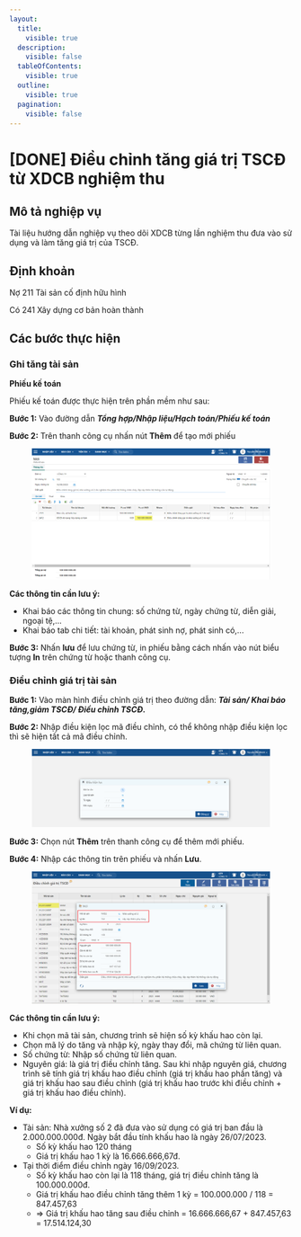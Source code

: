 ```yaml
---
layout:
  title:
    visible: true
  description:
    visible: false
  tableOfContents:
    visible: true
  outline:
    visible: true
  pagination:
    visible: false
---
```


# \[DONE] Điều chỉnh tăng giá trị TSCĐ từ XDCB nghiệm thu

## Mô tả nghiệp vụ

Tài liệu hướng dẫn nghiệp vụ theo dõi XDCB từng lần nghiệm thu đưa vào sử dụng và làm tăng giá trị của TSCĐ.

## Định khoản

Nợ 211 Tài sản cố định hữu hình

Có 241 Xây dựng cơ bản hoàn thành

## Các bước thực hiện

### Ghi tăng tài sản

**Phiếu kế toán**

Phiếu kế toán được thực hiện trên phần mềm như sau:

**Bước 1:** Vào đường dẫn _**Tổng hợp/Nhập liệu/Hạch toán/Phiếu kế toán**_

**Bước 2:** Trên thanh công cụ nhấn nút **Thêm** để tạo mới phiếu

<figure><img src="../../.gitbook/assets/Điều chỉnh tăng tài sản từ xdcb.png" alt=""><figcaption></figcaption></figure>

**Các thông tin cần lưu ý:**

* Khai báo các thông tin chung: số chứng từ, ngày chứng từ, diễn giải, ngoại tệ,...
* Khai báo tab chi tiết: tài khoản, phát sinh nợ, phát sinh có,...

**Bước 3:** Nhấn **lưu** để lưu chứng từ, in phiếu bằng cách nhấn vào nút biểu tượng **In** trên chứng từ hoặc thanh công cụ.

### Điều chỉnh giá trị tài sản

**Bước 1:** Vào màn hình điều chỉnh giá trị theo đường dẫn: _**Tài sản/ Khai báo tăng,giảm TSCĐ/ Điều chỉnh TSCĐ.**_

**Bước 2:** Nhập điều kiện lọc mã điều chỉnh, có thể không nhập điều kiện lọc thì sẽ hiện tất cả mã điều chỉnh.



<figure><img src="../../.gitbook/assets/Điều chỉnh tăng tài sản từ xdcb 2.png" alt=""><figcaption></figcaption></figure>

**Bước 3:** Chọn nút **Thêm** trên thanh công cụ để thêm mới phiếu.

**Bước 4:** Nhập các thông tin trên phiếu và nhấn **Lưu**.

<figure><img src="../../.gitbook/assets/image (177).png" alt=""><figcaption></figcaption></figure>

**Các thông tin cần lưu ý:**

* Khi chọn mã tài sản, chương trình sẽ hiện số kỳ khấu hao còn lại.
* Chọn mã lý do tăng và nhập kỳ, ngày thay đổi, mã chứng từ liên quan.
* Số chứng từ: Nhập số chứng từ liên quan.
* Nguyên giá: là giá trị điều chỉnh tăng. Sau khi nhập nguyên giá, chương trình sẽ tính giá trị khấu hao điều chỉnh (giá trị khấu hao phần tăng) và giá trị khấu hao sau điều chỉnh (giá trị khấu hao trước khi điều chỉnh + giá trị khấu hao điều chỉnh).

**Ví dụ:**

* Tài sản: Nhà xưởng số 2 đã đưa vào sử dụng có giá trị ban đầu là 2.000.000.000đ. Ngày bắt đầu tính khấu hao là ngày 26/07/2023.
  * Số kỳ khấu hao 120 tháng
  * Giá trị khấu hao 1 kỳ là 16.666.666,67đ.&#x20;
* Tại thời điểm điều chỉnh ngày 16/09/2023.
  * Số kỳ khấu hao còn lại là 118 tháng, giá trị điều chỉnh tăng là 100.000.000đ.
  * Giá trị khấu hao điều chỉnh tăng thêm 1 kỳ = 100.000.000 / 118 = 847.457,63
  * \=> Giá trị khấu hao tăng sau điều chỉnh = 16.666.666,67 + 847.457,63 = 17.514.124,30
